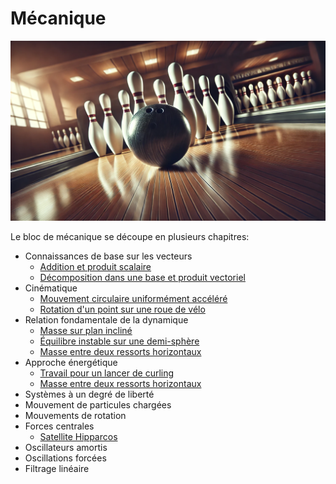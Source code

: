 # Mécanique

![](images/mecanique.webp)

Le bloc de mécanique se découpe en plusieurs chapitres:

* Connaissances de base sur les vecteurs
  * [Addition et produit scalaire](../exercices/meca/addition_et_produit_scalaire.md)
  * [Décomposition dans une base et produit vectoriel](../exercices/meca/decomposition_et_produit_vectoriel.md)
* Cinématique
  * [Mouvement circulaire uniformément accéléré](../exercices/meca/mouvement_circulaire_uniformement_accelere.md)
  * [Rotation d'un point sur une roue de vélo](../exercices/meca/roue_de_velo.md)
* Relation fondamentale de la dynamique
  * [Masse sur plan incliné](../exercices/meca/plan_incline.md)
  * [Équilibre instable sur une demi-sphère](../exercices/meca/igloo.md)
  * [Masse entre deux ressorts horizontaux](../exercices/meca/mobile_entre_deux_ressorts_version_force.md)
* Approche énergétique
  * [Travail pour un lancer de curling](../exercices/meca/curling.md)
  * [Masse entre deux ressorts horizontaux](../exercices/meca/mobile_entre_deux_ressorts_version_energie.md)
* Systèmes à un degré de liberté
* Mouvement de particules chargées
* Mouvements de rotation
* Forces centrales
  * [Satellite Hipparcos](../exercices/meca/hipparcos.md)
* Oscillateurs amortis
* Oscillations forcées
* Filtrage linéaire
